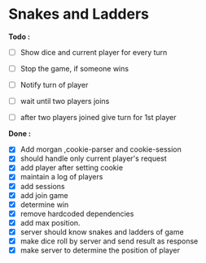 # Snakes and Ladders

**Todo :**

 - [ ] Show dice and current player for every turn
 - [ ] Stop the game, if someone wins
 - [ ] Notify turn of player
 - [ ] wait until two players joins
 - [ ] after two players joined give turn for 1st player


**Done :**

 - [x] Add morgan ,cookie-parser and cookie-session
 - [x] should handle only current player's request
 - [x] add player after setting cookie
 - [x] maintain a log of players
 - [x] add sessions
 - [x] add join game
 - [x] determine win
 - [x] remove hardcoded dependencies
 - [x] add max position.
 - [x] server should know snakes and ladders of game
 - [x] make dice roll by server and send result as response
 - [x] make server to determine the position of player

